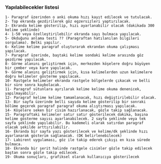 ### Yapılabilecekler listesi

	1- Paragraf üzerinden o anki okuma hızı kayıt edilecek ve tutulacak.
	2- Top ekranda gezdirilerek göz egzersizleri yaptırılacak.
	3- Ekranda kelime gösterilip, hızı ayarlanabilir olacak (dakikada 300 kelime şeklinde)
	4- 1-50 veya özelleştirilebilir ekranda sayı bulmaca yapılacak.
	5- Okduğunu anlama testi ?? (Paragraftan hatılanılan bilgileri sorgulama). Belki yapılır.
	6- Kelime kelime paragraf oluşturarak ekrandan okuma çalışması yapılacak.
	7- Paragraf üzerinde, baştaki kelime sondaki kelime arasında göz gezdirme yapılacak.
	8- Görme alanını geliştirmek için, merkezden köşelere doğru büyüyen bir çember veya kare yapılacak.
	9- Görme alanını geliştirmek için, kısa kelimelerden uzun kelimelere doğru kelimeler gösterme yapılacak.
	10- Rastgele kelimeler ekranda rastgele bölgelerde çıkacak ve belli bir süre sonra kaybolacak.
	11- Paragraf sütunlara ayrılarak kelime kelime okuma denenicek, yapılmayabilir.
	12- Paragraf kelime kelime tamamlanacak, hızı değiştirilebilir olacak.
	13- Bir sayfa üzerinde belli sayıda kelime gösterilip bir sonraki bölüme geçerek paragraf paragraf okuma alıştırması yapılacak.
	14- Köşelere seken bir cisim hazırlanacak, gözle takip sağlanacak.
	15- Paragraftaki kelimeler satır satır gösterilecek dakika, başına kelime gösterme sayısı ayarlanabilecek. 2 sayfa şeklinde veya tek sayfa şeklinde yapılabilir. Bu kademeli olarak satırdan paragraf olacak şekilde arttırılabilir.
	16- Ekranda bir sayfa yazı gösterilecek ve kelime/dk şeklinde hızı ayarlanarak gösterim sağlanacak. (DK belirlenebilecek)
	17- Labirent uygulaması, göz ile takip ederek çıkışı en kısa sürede bulmaca.
	18- Ekranda bir şerit halinde rastgele cisimler gözle takip edilecek baştan sonra gözle takip edilecek.
	19- Okuma sonuçları, grafiksel olarak kullanıcıya gösterilecek
